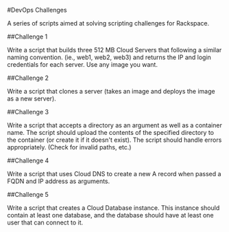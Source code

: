#DevOps Challenges

A series of scripts aimed at solving scripting challenges for Rackspace.

##Challenge 1

Write a script that builds three 512 MB Cloud Servers that following a similar naming convention. (ie., web1, web2, web3) and returns the IP and login credentials for each server. Use any image you want.

##Challenge 2

Write a script that clones a server (takes an image and deploys the image as a new server).

##Challenge 3

Write a script that accepts a directory as an argument as well as a container name. The script should upload the contents of the specified directory to the container (or create it if it doesn't exist). The script should handle errors appropriately. (Check for invalid paths, etc.)

##Challenge 4

Write a script that uses Cloud DNS to create a new A record when passed a FQDN and IP address as arguments.

##Challenge 5

Write a script that creates a Cloud Database instance. This instance should contain at least one database, and the database should have at least one user that can connect to it.

